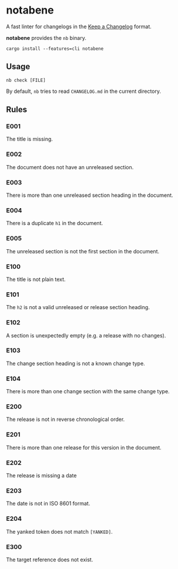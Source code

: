 # notabene

A fast linter for changelogs in the [Keep a Changelog] format.

**notabene** provides the `nb` binary.

```
cargo install --features=cli notabene
```

## Usage

```
nb check [FILE]
```

By default, `nb` tries to read `CHANGELOG.md` in the current directory.

## Rules

### E001

The title is missing.

### E002

The document does not have an unreleased section.

### E003

There is more than one unreleased section heading in the document.

### E004

There is a duplicate `h1` in the document.

### E005

The unreleased section is not the first section in the document.

### E100

The title is not plain text.

### E101

The `h2` is not a valid unreleased or release section heading.

### E102

A section is unexpectedly empty (e.g. a release with no changes).

### E103

The change section heading is not a known change type.

### E104

There is more than one change section with the same change type.

### E200

The release is not in reverse chronological order.

### E201

There is more than one release for this version in the document.

### E202

The release is missing a date

### E203

The date is not in ISO 8601 format.

### E204

The yanked token does not match `[YANKED]`.

### E300

The target reference does not exist.

[Keep a Changelog]: https://keepachangelog.com/en/1.1.0/
